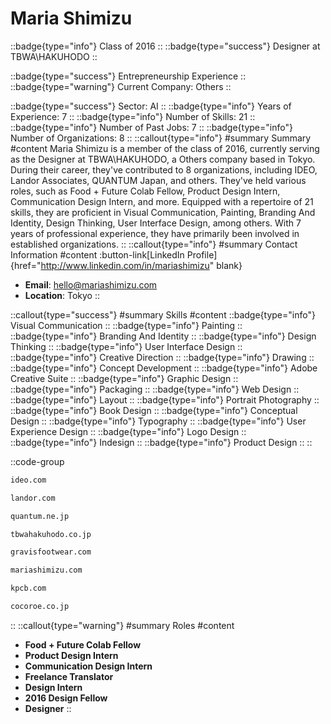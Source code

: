 # Maria Shimizu
::badge{type="info"}
Class of 2016
::
::badge{type="success"}
Designer at TBWA\HAKUHODO
::

::badge{type="success"}
Entrepreneurship Experience
::
::badge{type="warning"}
Current Company: Others
::

::badge{type="success"}
Sector: AI
::
::badge{type="info"}
Years of Experience: 7
::
::badge{type="info"}
Number of Skills: 21
::
::badge{type="info"}
Number of Past Jobs: 7
::
::badge{type="info"}
Number of Organizations: 8
::
::callout{type="info"}
#summary
Summary
#content
Maria Shimizu is a member of the class of 2016, currently serving as the Designer at TBWA\HAKUHODO, a Others company based in Tokyo. During their career, they've contributed to 8 organizations, including IDEO, Landor Associates, QUANTUM Japan, and others. They've held various roles, such as Food + Future Colab Fellow, Product Design Intern, Communication Design Intern, and more. Equipped with a repertoire of 21 skills, they are proficient in Visual Communication, Painting, Branding And Identity, Design Thinking, User Interface Design, among others.  With 7 years of professional experience, they have primarily been involved in established organizations.
::
::callout{type="info"}
#summary
Contact Information
#content
:button-link[LinkedIn Profile]{href="http://www.linkedin.com/in/mariashimizu" blank}
- **Email**: hello@mariashimizu.com
- **Location**: Tokyo
::

::callout{type="success"}
#summary
Skills
#content
::badge{type="info"}
Visual Communication
::
::badge{type="info"}
Painting
::
::badge{type="info"}
Branding And Identity
::
::badge{type="info"}
Design Thinking
::
::badge{type="info"}
User Interface Design
::
::badge{type="info"}
Creative Direction
::
::badge{type="info"}
Drawing
::
::badge{type="info"}
Concept Development
::
::badge{type="info"}
Adobe Creative Suite
::
::badge{type="info"}
Graphic Design
::
::badge{type="info"}
Packaging
::
::badge{type="info"}
Web Design
::
::badge{type="info"}
Layout
::
::badge{type="info"}
Portrait Photography
::
::badge{type="info"}
Book Design
::
::badge{type="info"}
Conceptual Design
::
::badge{type="info"}
Typography
::
::badge{type="info"}
User Experience Design
::
::badge{type="info"}
Logo Design
::
::badge{type="info"}
Indesign
::
::badge{type="info"}
Product Design
::
::

::code-group
```bash [IDEO]
ideo.com
```
```bash [Landor Associates]
landor.com
```
```bash [QUANTUM Japan]
quantum.ne.jp
```
```bash [TBWA\HAKUHODO]
tbwahakuhodo.co.jp
```
```bash [gravis Japan]
gravisfootwear.com
```
```bash [Mariashimizu]
mariashimizu.com
```
```bash [Kleiner Perkins Caufield & Byers]
kpcb.com
```
```bash [Cocoroé, Inc.]
cocoroe.co.jp
```
::
::callout{type="warning"}
#summary
Roles
#content
- **Food + Future Colab Fellow**
- **Product Design Intern**
- **Communication Design Intern**
- **Freelance Translator**
- **Design Intern**
- **2016 Design Fellow**
- **Designer**
::

